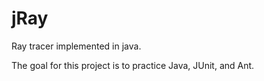 # jRay
Ray tracer implemented in java.

The goal for this project is to practice Java, JUnit, and Ant.
